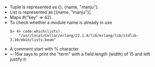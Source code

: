 - Tuple is represented as {}, {name, "manju"}.
- List is represented as [{name, "manju"}].
- Maps #{"key" => 42}.
- To check whether a module name is already in use
    ```
    $> 4> code:which(lists).
        "/usr/local/Cellar/erlang/22.1.8/lib/erlang/lib/stdlib-3.10/ebin/lists.beam"
    ```
- A comment start with % character
- ~-15w says to print the "term" with a field length (width) of 15 and left justify it